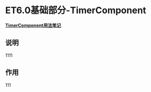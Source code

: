 # ET6.0基础部分-TimerComponent

**[TimerComponent用法笔记](<https://et-framework.cn/d/54-timercomponent>)**

## 说明

1111

## 作用

111
